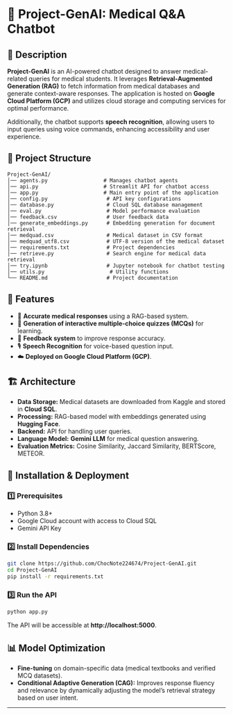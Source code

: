 # 🚀 Project-GenAI: Medical Q&A Chatbot

## 📌 Description

**Project-GenAI** is an AI-powered chatbot designed to answer medical-related queries for medical students. It leverages **Retrieval-Augmented Generation (RAG)** to fetch information from medical databases and generate context-aware responses. The application is hosted on **Google Cloud Platform (GCP)** and utilizes cloud storage and computing services for optimal performance.

Additionally, the chatbot supports **speech recognition**, allowing users to input queries using voice commands, enhancing accessibility and user experience.

## 📂 Project Structure

```plaintext
Project-GenAI/
│── agents.py                  # Manages chatbot agents
│── api.py                     # Streamlit API for chatbot access
│── app.py                     # Main entry point of the application
│── config.py                   # API key configurations
│── database.py                 # Cloud SQL database management
│── eval.py                     # Model performance evaluation
│── feedback.csv                # User feedback data
│── generate_embeddings.py      # Embedding generation for document retrieval
│── medquad.csv                 # Medical dataset in CSV format
│── medquad_utf8.csv            # UTF-8 version of the medical dataset
│── requirements.txt            # Project dependencies
│── retrieve.py                 # Search engine for medical data retrieval
│── try.ipynb                   # Jupyter notebook for chatbot testing
│── utils.py                     # Utility functions
└── README.md                   # Project documentation
```

## 🎯 Features

- 🔎 **Accurate medical responses** using a RAG-based system.
- 🏥 **Generation of interactive multiple-choice quizzes (MCQs)** for learning.
- 🔄 **Feedback system** to improve response accuracy.
- 🎙️ **Speech Recognition** for voice-based question input.
- ☁️ **Deployed on Google Cloud Platform (GCP)**.

## 🏗️ Architecture

- **Data Storage:** Medical datasets are downloaded from Kaggle and stored in **Cloud SQL**.
- **Processing:** RAG-based model with embeddings generated using **Hugging Face**.
- **Backend:**  API for handling user queries.
- **Language Model:** **Gemini LLM** for medical question answering.
- **Evaluation Metrics:** Cosine Similarity, Jaccard Similarity, BERTScore, METEOR.

## 🔧 Installation & Deployment

### 1️⃣ Prerequisites

- Python 3.8+
- Google Cloud account with access to Cloud SQL
- Gemini API Key
### 2️⃣ Install Dependencies

```bash
git clone https://github.com/ChocNote224674/Project-GenAI.git
cd Project-GenAI
pip install -r requirements.txt
```
### 3️⃣ Run the API

```bash
python app.py
```
The API will be accessible at **http://localhost:5000**.

## 📊 Model Optimization

- **Fine-tuning** on domain-specific data (medical textbooks and verified MCQ datasets).
- **Conditional Adaptive Generation (CAG):** Improves response fluency and relevance by dynamically adjusting the model’s retrieval strategy based on user intent.

---




